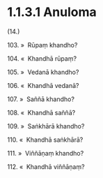 

# 1.1.3.1 Anuloma





(14.)

103\. »  Rūpaṃ khandho?

104\. «  Khandhā rūpaṃ?

105\. »  Vedanā khandho?

106\. «  Khandhā vedanā?

107\. »  Saññā khandho?

108\. «  Khandhā saññā?

109\. »  Saṅkhārā khandho?

110\. «  Khandhā saṅkhārā?

111\. »  Viññāṇaṃ khandho?

112\. «  Khandhā viññāṇaṃ?



